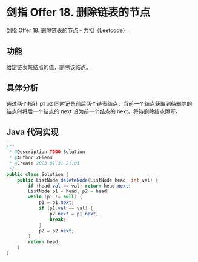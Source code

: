 # 剑指 Offer 18. 删除链表的节点

[剑指 Offer 18. 删除链表的节点 - 力扣（Leetcode）](https://leetcode.cn/problems/shan-chu-lian-biao-de-jie-dian-lcof/description/)

## 功能

给定链表某结点的值，删除该结点。

## 具体分析

通过两个指针 p1 p2 同时记录前后两个链表结点，当前一个结点获取到待删除的结点时将后一个结点的 next 设为前一个结点的 next，将待删除结点隔开。

## Java 代码实现

```java
/**
 * @Description TODO Solution
 * @Author ZFiend
 * @Create 2023.01.31 21:01
 */
public class Solution {
    public ListNode deleteNode(ListNode head, int val) {
        if (head.val == val) return head.next;
        ListNode p1 = head, p2 = head;
        while (p1 != null) {
            p1 = p1.next;
            if (p1.val == val) {
                p2.next = p1.next;
                break;
            }
            p2 = p2.next;
        }
        return head;
    }
}
```
